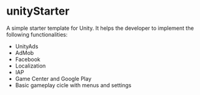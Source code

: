 # unityStarter

A simple starter template for Unity. It helps the developer to implement the following functionalities:
- UnityAds
- AdMob
- Facebook
- Localization
- IAP
- Game Center and Google Play
- Basic gameplay cicle with menus and settings
